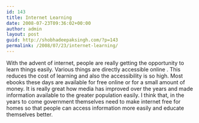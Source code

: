 ```yaml
---
id: 143
title: Internet Learning
date: 2008-07-23T09:36:02+00:00
author: admin
layout: post
guid: http://shobhadeepaksingh.com/?p=143
permalink: /2008/07/23/internet-learning/
---
```

With the advent of internet, people are really getting the opportunity to learn things easily. Various things are directly accessible online . This reduces the cost of learning and also the accessibility is so high. Most ebooks these days are available for free online or for a small amount of money. It is really great how media has improved over the years and made information available to the greater population easily. I think that, in the years to come government themselves need to make internet free for homes so that people can access information more easily and educate themselves better.
